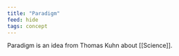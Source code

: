 ```yaml
---
title: "Paradigm"
feed: hide
tags: concept
---
```


Paradigm is an idea from Thomas Kuhn about [[Science]]. 